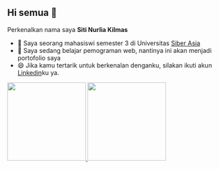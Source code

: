 ## Hi semua 👋
Perkenalkan nama saya **Siti Nurlia Kilmas**
- 💬 Saya seorang mahasiswi semester 3 di Universitas [Siber Asia](https://unsia.ac.id/)
- 🌱 Saya sedang belajar pemograman web, nantinya ini akan menjadi portofolio saya
- 😄 Jika kamu tertarik untuk berkenalan denganku, silakan ikuti akun [Linkedin](https://www.linkedin.com/in/siti-nurlia-kilmas-9635ab175/)ku ya.

<p align="left">
<a href="https://github.com/Ms-Lylia">
  <img height="180em" src="https://github-readme-stats-eight-theta.vercel.app/api?username=gilangadhan&show_icons=true&theme=algolia&include_all_commits=true&count_private=true"/>
  <img height="180em" src="https://github-readme-stats-eight-theta.vercel.app/api/top-langs/?username=gilangadhan&layout=compact&langs_count=8&theme=algolia"/>
</a>
</p>
 

